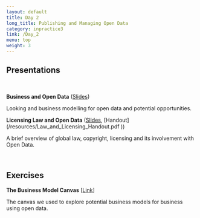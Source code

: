```yaml
---
layout: default
title: Day 2
long_title: Publishing and Managing Open Data
category: inpractice3
link: /Day_2
menu: top
weight: 3
---
```


## **Presentations**
<br>

**Business and Open Data** ([Slides](/resources/ODP_Business.pdf))

Looking and business modelling for open data and potential opportunities.

**Licensing Law and Open Data** ([Slides](/resources/Law_and_Licensing.pdf), [Handout] (/resources/Law_and_Licensing_Handout.pdf ))

A brief overview of global law, copyright, licensing and its involvement with Open Data.

<br>

## **Exercises**
**The Business Model Canvas** \[[Link](http://www.businessmodelgeneration.com/canvas)\]

The canvas we used to explore potential business models for business using open data.
